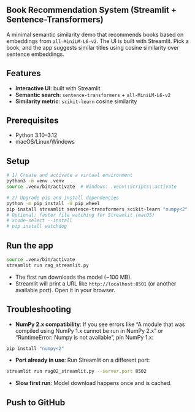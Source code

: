 ## Book Recommendation System (Streamlit + Sentence-Transformers)

A minimal semantic similarity demo that recommends books based on embeddings from `all-MiniLM-L6-v2`. The UI is built with Streamlit. Pick a book, and the app suggests similar titles using cosine similarity over sentence embeddings.

## Features

- **Interactive UI**: built with Streamlit
- **Semantic search**: `sentence-transformers` + `all-MiniLM-L6-v2`
- **Similarity metric**: `scikit-learn` cosine similarity

## Prerequisites

- Python 3.10–3.12
- macOS/Linux/Windows

## Setup

```bash
# 1) Create and activate a virtual environment
python3 -m venv .venv
source .venv/bin/activate  # Windows: .venv\\Scripts\\activate

# 2) Upgrade pip and install dependencies
python -m pip install -U pip wheel
pip install streamlit sentence-transformers scikit-learn "numpy<2"
# Optional: faster file watching for Streamlit (macOS)
# xcode-select --install
# pip install watchdog
```

## Run the app

```bash
source .venv/bin/activate
streamlit run rag_streamlit.py
```

- The first run downloads the model (~100 MB).
- Streamlit will print a URL like `http://localhost:8501` (or another available port). Open it in your browser.

## Troubleshooting

- **NumPy 2.x compatibility**: If you see errors like “A module that was compiled using NumPy 1.x cannot be run in NumPy 2.x” or “RuntimeError: Numpy is not available”, pin NumPy 1.x:

```bash
pip install "numpy<2"
```

- **Port already in use**: Run Streamlit on a different port:

```bash
streamlit run rag02_streamlit.py --server.port 8502
```

- **Slow first run**: Model download happens once and is cached.

## Push to GitHub

```bash

```
